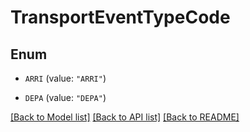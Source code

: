 # TransportEventTypeCode

## Enum


* `ARRI` (value: `"ARRI"`)

* `DEPA` (value: `"DEPA"`)


[[Back to Model list]](../README.md#documentation-for-models) [[Back to API list]](../README.md#documentation-for-api-endpoints) [[Back to README]](../README.md)


